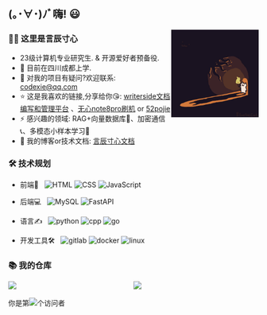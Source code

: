 ## (｡･∀･)ﾉﾞ嗨! :smiley:
<img align="right" width="35%" alt="GIF" src="https://github.com/CodeDuang/CodeDuang/blob/main/cat.gif" />

### 👋🏻 这里是言辰寸心

- 23级计算机专业研究生. & 开源爱好者预备役.
- 🌱 目前在四川成都上学.
- 💬 对我的项目有疑问?欢迎联系:  [codexie@qq.com](mailto:codexie@qq.com)
- ⭐ 这是我喜欢的链接,分享给你😘:  [writerside文档编写和管理平台](https://www.jetbrains.com/writerside/) 、[无心note8pro刷机](https://www.coolapk.com/u/3430069) or [52pojie](https://www.52pojie.cn/)
- ⚡ 感兴趣的领域: RAG+向量数据库📁、加密通信📞、多模态小样本学习🤖
- 📄 我的博客or技术文档: [言辰寸心文档](https://codeduang.github.io/)
### 🛠 技术规划

- 前端📱 &#160; ![HTML](https://img.shields.io/badge/-HTML-333333?style=flat&logo=HTML)
![CSS](https://img.shields.io/badge/-CSS-333333?style=flat&logo=CSS)
![JavaScript](https://img.shields.io/badge/-JavaScript-333333?style=flat&logo=JavaScript)
- 后端💻 &#160; ![MySQL](https://img.shields.io/badge/-MySQL-333333?style=flat&logo=mysql)
![FastAPI](https://img.shields.io/badge/-FastAPI-333333?style=flat&logo=FastAPI)

- 语言✍️ &#160; ![python](https://img.shields.io/badge/-python-333333?style=flat&logo=python)
![cpp](https://img.shields.io/badge/-cpp-333333?style=flat&logo=cpp)
![go](https://img.shields.io/badge/-go-333333?style=flat&logo=go)

- ‌开发工具🛠️ &#160; ![gitlab](https://img.shields.io/badge/-gitlab-333333?style=flat&logo=gitlab)
![docker](https://img.shields.io/badge/-docker-333333?style=flat&logo=docker)
![linux](https://img.shields.io/badge/-linux-333333?style=flat&logo=linux)

### 📚 我的仓库

<p>
	<img width="50%" align="right" src="https://github-readme-stats.vercel.app/api?username=CodeDuang&show_icons=true&hide_border=true" />
  <a href="https://github.com/Daggy1234">
  <img src="https://github-readme-stats.vercel.app/api/top-langs/?username=CodeDuang&layout=compact" />
</a>
</p>

<p>你是第<img src="https://profile-counter.glitch.me/all-smile/count.svg" />个访问者</p>




